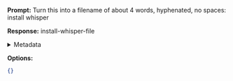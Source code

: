 **Prompt:**
Turn this into a filename of about 4 words, hyphenated, no spaces: install whisper

**Response:**
install-whisper-file

<details><summary>Metadata</summary>

- Duration: 1270 ms
- Datetime: 2023-07-13T13:14:04.538920
- Model: gpt-3.5-turbo-0613

</details>

**Options:**
```json
{}
```

